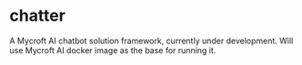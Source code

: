 # chatter
A Mycroft AI chatbot solution framework, currently under development.  Will use Mycroft AI docker image as the base for running it.
